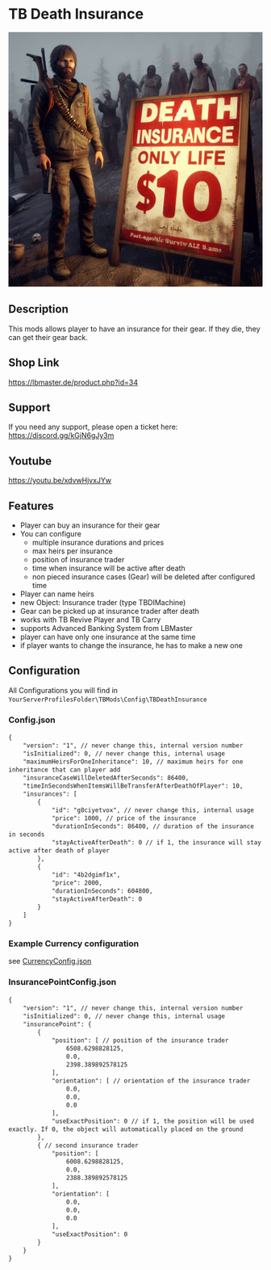 # TB Death Insurance

<img src="./DeathInsurance.jpeg" alt="TB Death Insurance" width="512"/>

## Description
This mods allows player to have an insurance for their gear. If they die, they can get their gear back. 

## Shop Link
https://lbmaster.de/product.php?id=34

## Support

If you need any support, please open a ticket here: https://discord.gg/kGjN6gJy3m

## Youtube

https://youtu.be/xdvwHjvxJYw

## Features

- Player can buy an insurance for their gear
- You can configure 
  - multiple insurance durations and prices
  - max heirs per insurance
  - position of insurance trader
  - time when insurance will be active after death
  - non pieced insurance cases (Gear) will be deleted after configured time
- Player can name heirs
- new Object: Insurance trader (type TBDIMachine)
- Gear can be picked up at insurance trader after death
- works with TB Revive Player and TB Carry
- supports Advanced Banking System from LBMaster
- player can have only one insurance at the same time
- if player wants to change the insurance, he has to make a new one

## Configuration

All Configurations you will find in `YourServerProfilesFolder\TBMods\Config\TBDeathInsurance`



### Config.json

``` 
{
    "version": "1", // never change this, internal version number
    "isInitialized": 0, // never change this, internal usage
    "maximumHeirsForOneInheritance": 10, // maximum heirs for one inheritance that can player add
    "insuranceCaseWillDeletedAfterSeconds": 86400, 
    "timeInSecondsWhenItemsWillBeTransferAfterDeathOfPlayer": 10,
    "insurances": [
        {
            "id": "g8ciyetvox", // never change this, internal usage
            "price": 1000, // price of the insurance
            "durationInSeconds": 86400, // duration of the insurance in seconds
            "stayActiveAfterDeath": 0 // if 1, the insurance will stay active after death of player
        },
        {
            "id": "4b2dgimf1x",
            "price": 2000,
            "durationInSeconds": 604800,
            "stayActiveAfterDeath": 0
        }
    ]
}
```

### Example Currency configuration

see [CurrencyConfig.json](../GlobalConfigs/Readme.md#currencyconfigjson)


### InsurancePointConfig.json

```
{
    "version": "1", // never change this, internal version number
    "isInitialized": 0, // never change this, internal usage
    "insurancePoint": {
        {
            "position": [ // position of the insurance trader
                6508.6298828125,
                0.0,
                2398.389892578125
            ],
            "orientation": [ // orientation of the insurance trader
                0.0,
                0.0,
                0.0
            ],
            "useExactPosition": 0 // if 1, the position will be used exactly. If 0, the object will automatically placed on the ground
        },
        { // second insurance trader
            "position": [
                6008.6298828125,
                0.0,
                2388.389892578125
            ],
            "orientation": [
                0.0,
                0.0,
                0.0
            ],
            "useExactPosition": 0
        }
    }
}
```